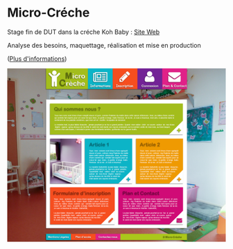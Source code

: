 # Micro-Créche

Stage fin de DUT dans la créche Koh Baby : [Site Web](http://crechebagneux.fr/)

Analyse des besoins, maquettage, réalisation et mise en production

([Plus d'informations](Rapport.pdf))

![Maquette](Maquette-1.png)

